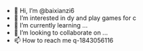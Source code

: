 - 👋 Hi, I’m @baixianzi6
- 👀 I’m interested in dy and play games for c
- 🌱 I’m currently learning ...
- 💞️ I’m looking to collaborate on ...
- 📫 How to reach me q-1843056116

<!---
baixianzi6/baixianzi6 is a ✨ special ✨ repository because its `README.md` (this file) appears on your GitHub profile.
You can click the Preview link to take a look at your changes.
--->
